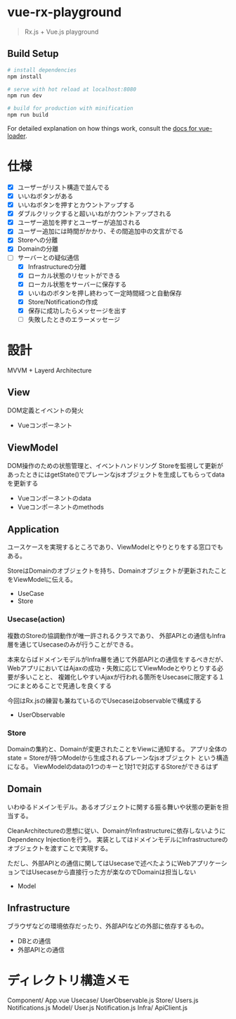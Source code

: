# vue-rx-playground

> Rx.js + Vue.js playground

## Build Setup

``` bash
# install dependencies
npm install

# serve with hot reload at localhost:8080
npm run dev

# build for production with minification
npm run build
```

For detailed explanation on how things work, consult the [docs for vue-loader](http://vuejs.github.io/vue-loader).

# 仕様
- [x] ユーザーがリスト構造で並んでる
- [x] いいねボタンがある
- [x] いいねボタンを押すとカウントアップする
- [x] ダブルクリックすると超いいねがカウントアップされる
- [x] ユーザー追加を押すとユーザーが追加される
- [x] ユーザー追加には時間がかかり、その間追加中の文言がでる
- [x] Storeへの分離
- [x] Domainの分離
- [ ] サーバーとの疑似通信
  - [x] Infrastructureの分離
  - [x] ローカル状態のリセットができる
  - [x] ローカル状態をサーバーに保存する
  - [x] いいねのボタンを押し終わって一定時間経つと自動保存
  - [x] Store/Notificationの作成
  - [x] 保存に成功したらメッセージを出す
  - [ ] 失敗したときのエラーメッセージ

# 設計
MVVM + Layerd Architecture

## View
DOM定義とイベントの発火

- Vueコンポーネント

## ViewModel
DOM操作のための状態管理と、イベントハンドリング
Storeを監視して更新があったときにはgetState()でプレーンなjsオブジェクトを生成してもらってdataを更新する

- Vueコンポーネントのdata
- Vueコンポーネントのmethods

## Application
ユースケースを実現するところであり、ViewModelとやりとりをする窓口でもある。

StoreはDomainのオブジェクトを持ち、Domainオブジェクトが更新されたことをViewModelに伝える。

- UseCase
- Store

### Usecase(action)
複数のStoreの協調動作が唯一許されるクラスであり、
外部APIとの通信もInfra層を通じてUsecaseのみが行うことができる。

本来ならばドメインモデルがInfra層を通じて外部APIとの通信をするべきだが、WebアプリにおいてはAjaxの成功・失敗に応じてViewModeとやりとりする必要が多いことと、
複雑化しやすいAjaxが行われる箇所をUsecaseに限定する１つにまとめることで見通しを良くする

今回はRx.jsの練習も兼ねているのでUsecaseはobservableで構成する

- UserObservable

### Store
Domainの集約と、Domainが変更されたことをViewに通知する。
アプリ全体のstate = Storeが持つModelから生成されるプレーンなjsオブジェクト
という構造になる。
ViewModelのdataの1つのキーと1対1で対応するStoreができるはず

## Domain
いわゆるドメインモデル。あるオブジェクトに関する振る舞いや状態の更新を担当する。

CleanArchitectureの思想に従い、DomainがInfrastructureに依存しないようにDependency Injectionを行う。
実装としてはドメインモデルにInfrastructureのオブジェクトを渡すことで実現する。

ただし、外部APIとの通信に関してはUsecaseで述べたようにWebアプリケーションではUsecaseから直接行った方が楽なのでDomainは担当しない

- Model

## Infrastructure
ブラウザなどの環境依存だったり、外部APIなどの外部に依存するもの。

- DBとの通信
- 外部APIとの通信

# ディレクトリ構造メモ

Component/
  App.vue
Usecase/
  UserObservable.js
Store/
  Users.js
  Notifications.js
Model/
  User.js
  Notification.js
Infra/
  ApiClient.js
